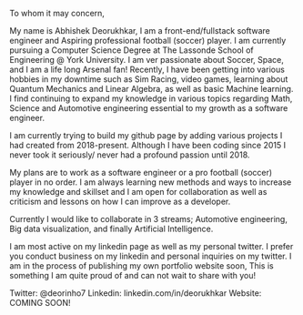 
To whom it may concern,


My name is Abhishek Deorukhkar, I am a front-end/fullstack software engineer and Aspiring professional football (soccer) player.
I am currently pursuing a Computer Science Degree at The Lassonde School of Engineering @ York University.
I am ver passionate about Soccer, Space, and I am a life long Arsenal fan!
Recently, I have been getting into various hobbies in my downtime such as Sim Racing, video games, learning about Quantum Mechanics and Linear Algebra, 
as well as basic Machine learning.
I find continuing to expand my knowledge in various topics regarding Math, Science and Automotive engineering essential to my growth as a software engineer.

I am currently trying to build my github page by adding various projects I had created from 2018-present.
Although I have been coding since 2015 I never took it seriously/ never had a profound passion until 2018.

My plans are to work as a software engineer or a pro football (soccer) player in no order.
I am always learning new methods and ways to increase my knowledge and skillset and I am open for collaboration as well as criticism and lessons on how I can improve as a developer.

Currently I would like to collaborate in 3 streams; Automotive engineering, Big data visualization, and finally Artificial Intelligence.

I am most active on my linkedin page as well as my personal twitter. I prefer you conduct business on my linkedin and personal inquiries on my twitter.
I am in the process of publishing my own portfolio website soon, This is something I am quite proud of and can not wait to share with you!

Twitter: @deorinho7
Linkedin: linkedin.com/in/deorukhkar
Website: COMING SOON!
